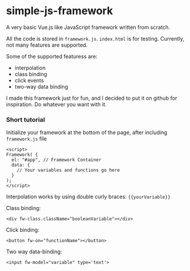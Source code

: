 # simple-js-framework
A very basic Vue.js like JavaScript framework written from scratch.

All the code is stored in `framework.js`. `index.html` is for testing. Currently, not many features are supported.

Some of the supported featuress are:
- interpolation
- class binding
- click events
- two-way data binding

I made this framework just for fun, and I decided to put it on github for inspiration. Do whatever you want with it.

### Short tutorial
Initialize your framework at the bottom of the page, after including `framework.js` file
```
<script>
Framework( {
  el: "#app", // Framework Container
  data: {
    // Your variables and functions go here
  }
);
</script>
```

Interpolation works by using double curly braces: `{{yourVariable}}` 

Class binding: 
```
<div fw-class.className="booleanVariable"></div>
```

Click binding:
```
<button fw-on="functionName"></button>
```

Two way data-binding: 
```
<input fw-model="variable" type='text'>
```
